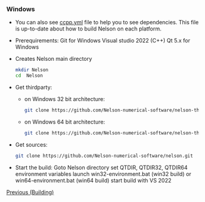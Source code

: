 ### Windows

- You can also see [ccpp.yml](https://github.com/Nelson-numerical-software/nelson/blob/master/.github/workflows/ccpp.yml) file to help you to see dependencies. This file is up-to-date about how to build Nelson on each platform.

- Prerequirements:
  Git for Windows
  Visual studio 2022 (C++)
  Qt 5.x for Windows

- Creates Nelson main directory
  ```bash
  mkdir Nelson
  cd  Nelson
  ```
- Get thirdparty:
  - on Windows 32 bit architecture:
    ```bash
    git clone https://github.com/Nelson-numerical-software/nelson-thirdparty-win32.git
    ```
  - on Windows 64 bit architecture:
    ```bash
    git clone https://github.com/Nelson-numerical-software/nelson-thirdparty-x64.git
    ```
- Get sources:
  ```bash
  git clone https://github.com/Nelson-numerical-software/nelson.git
  ```
- Start the build:
  Goto Nelson directory
  set QTDIR, QTDIR32, QTDIR64 environment variables
  launch win32-environment.bat (win32 build) or win64-environment.bat (win64 build)
  start build with VS 2022

[Previous (Building)](BUILDING.md)
